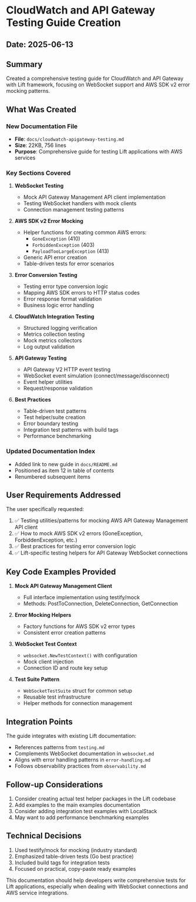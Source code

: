 # CloudWatch and API Gateway Testing Guide Creation

## Date: 2025-06-13

## Summary
Created a comprehensive testing guide for CloudWatch and API Gateway with Lift framework, focusing on WebSocket support and AWS SDK v2 error mocking patterns.

## What Was Created

### New Documentation File
- **File**: `docs/cloudwatch-apigateway-testing.md`
- **Size**: 22KB, 756 lines
- **Purpose**: Comprehensive guide for testing Lift applications with AWS services

### Key Sections Covered

1. **WebSocket Testing**
   - Mock API Gateway Management API client implementation
   - Testing WebSocket handlers with mock clients
   - Connection management testing patterns

2. **AWS SDK v2 Error Mocking**
   - Helper functions for creating common AWS errors:
     - `GoneException` (410)
     - `ForbiddenException` (403)
     - `PayloadTooLargeException` (413)
   - Generic API error creation
   - Table-driven tests for error scenarios

3. **Error Conversion Testing**
   - Testing error type conversion logic
   - Mapping AWS SDK errors to HTTP status codes
   - Error response format validation
   - Business logic error handling

4. **CloudWatch Integration Testing**
   - Structured logging verification
   - Metrics collection testing
   - Mock metrics collectors
   - Log output validation

5. **API Gateway Testing**
   - API Gateway V2 HTTP event testing
   - WebSocket event simulation (connect/message/disconnect)
   - Event helper utilities
   - Request/response validation

6. **Best Practices**
   - Table-driven test patterns
   - Test helper/suite creation
   - Error boundary testing
   - Integration test patterns with build tags
   - Performance benchmarking

### Updated Documentation Index
- Added link to new guide in `docs/README.md`
- Positioned as item 12 in table of contents
- Renumbered subsequent items

## User Requirements Addressed

The user specifically requested:
1. ✅ Testing utilities/patterns for mocking AWS API Gateway Management API client
2. ✅ How to mock AWS SDK v2 errors (GoneException, ForbiddenException, etc.)
3. ✅ Best practices for testing error conversion logic
4. ✅ Lift-specific testing helpers for API Gateway WebSocket connections

## Key Code Examples Provided

1. **Mock API Gateway Management Client**
   - Full interface implementation using testify/mock
   - Methods: PostToConnection, DeleteConnection, GetConnection

2. **Error Mocking Helpers**
   - Factory functions for AWS SDK v2 error types
   - Consistent error creation patterns

3. **WebSocket Test Context**
   - `websocket.NewTestContext()` with configuration
   - Mock client injection
   - Connection ID and route key setup

4. **Test Suite Pattern**
   - `WebSocketTestSuite` struct for common setup
   - Reusable test infrastructure
   - Helper methods for connection management

## Integration Points

The guide integrates with existing Lift documentation:
- References patterns from `testing.md`
- Complements WebSocket documentation in `websocket.md`
- Aligns with error handling patterns in `error-handling.md`
- Follows observability practices from `observability.md`

## Follow-up Considerations

1. Consider creating actual test helper packages in the Lift codebase
2. Add examples to the main examples documentation
3. Consider adding integration test examples with LocalStack
4. May want to add performance benchmarking examples

## Technical Decisions

1. Used testify/mock for mocking (industry standard)
2. Emphasized table-driven tests (Go best practice)
3. Included build tags for integration tests
4. Focused on practical, copy-paste ready examples

This documentation should help developers write comprehensive tests for Lift applications, especially when dealing with WebSocket connections and AWS service integrations. 